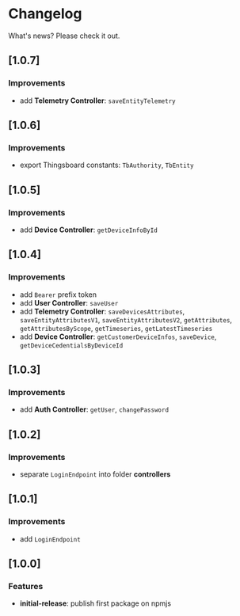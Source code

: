 # Changelog
What's news? Please check it out.

## [1.0.7]
### Improvements
* add **Telemetry Controller**: `saveEntityTelemetry`

## [1.0.6]
### Improvements
* export Thingsboard constants: `TbAuthority`, `TbEntity`

## [1.0.5]
### Improvements
* add **Device Controller**: `getDeviceInfoById`

## [1.0.4]
### Improvements
* add `Bearer` prefix token
* add **User Controller**: `saveUser`
* add **Telemetry Controller**: `saveDevicesAttributes`, `saveEntityAttributesV1`, `saveEntityAttributesV2`, `getAttributes`, `getAttributesByScope`, `getTimeseries`, `getLatestTimeseries`
* add **Device Controller**: `getCustomerDeviceInfos`, `saveDevice`, `getDeviceCedentialsByDeviceId`

## [1.0.3]
### Improvements
* add **Auth Controller**: `getUser`, `changePassword` 
  
## [1.0.2]
### Improvements
* separate `LoginEndpoint` into folder **controllers**

## [1.0.1]
### Improvements
* add `LoginEndpoint`

## [1.0.0]
### Features
* **initial-release**: publish first package on npmjs